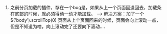1.  之前分页加载的插件，存在一个bug是，如果从上一个页面回退回去，加载条在底部的时候，就必须得动一动才能加载。
    --> 解决方案：加了一个$('body').scrollTop(0)
    页面从上个页面回来的时候，页面会向上滚动一点，但是不知道为啥，向上滚动完了还要向下滚动....
